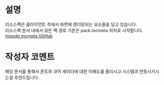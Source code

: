 # 설명
리소스팩은 클라이언트 측에서 화면에 렌더링되는 요소들을 담고 있습니다.  
리소스팩 문서 내에서 모든 팩 경로 기준은 pack.mcmeta 위치로 시작합니다.  
<a href="https://github.com/misode/mcmeta/tree/assets" target="_blank">misode mcmeta GitHub</a>

# 작성자 코멘트
해당 문서를 통해서 폰트와 코어 셰이더에 대한 이해도를 올리시고 시스템과 연동시키시는걸 추천드립니다.  